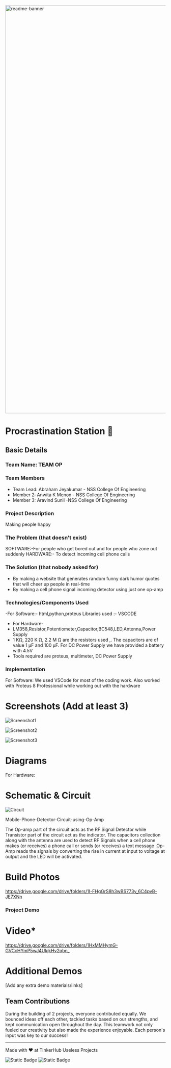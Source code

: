 <img width="1280" alt="readme-banner" src="https://github.com/user-attachments/assets/35332e92-44cb-425b-9dff-27bcf1023c6c">

#  Procrastination Station 🎯


## Basic Details
### Team Name: TEAM OP


### Team Members
- Team Lead: Abraham Jeyakumar - NSS College Of Engineering 
- Member 2: Anwita K Menon - NSS College Of Engineering
- Member 3: Aravind Sunil -NSS College Of Engineering

### Project Description
Making people happy

### The Problem (that doesn't exist)
SOFTWARE:-For people who get bored out and for people who zone out suddenly
HARDWARE:- To detect incoming cell phone calls 

### The Solution (that nobody asked for)
- By making a website that generates random funny dark humor quotes that will cheer up people in real-time
- By making a cell phone signal incoming detector using just one op-amp


### Technologies/Components Used
-For Software:-
 html,python,proteus
Libraries used :- VSCODE
- For Hardware-
- LM358,Resistor,Potentiometer,Capacitor,BC548,LED,Antenna,Power Supply
- 1 KΩ, 220 K Ω, 2.2 M Ω are the resistors used ,. The capacitors are of value 1 μF and 100 μF. For DC Power Supply we have provided a battery with 4.5V 
- Tools required are proteus, multimeter, DC Power Supply

### Implementation
For Software: We used VSCode for most of the coding work. Also worked with Proteus 8 Professional while working out with the hardware

# Screenshots (Add at least 3)
![Screenshot1](https://github.com/user-attachments/assets/a07008f7-52bf-4c7d-a845-d099201ebe52)



![Screenshot2](https://github.com/user-attachments/assets/3941edb3-3237-4cad-a579-617306a2bac2)


![Screenshot3](https://github.com/user-attachments/assets/b3796f89-496f-47a5-a60c-43fd2b00e31a)



# Diagrams
For Hardware:

# Schematic & Circuit
![Circuit](https://github.com/user-attachments/assets/f3fb785c-86bb-45ff-bdc0-f10f10ee84e8)

Mobile-Phone-Detector-Circuit-using-Op-Amp

The Op-amp part of the circuit acts as the RF Signal Detector while Transistor part of the circuit act as the indicator. The capacitors collection along with the antenna are used to detect RF Signals when a cell phone makes (or receives) a phone call or sends (or receives) a text message .Op-Amp reads the signals by converting the rise in current at input to voltage at output and the LED will be activated.

# Build Photos
https://drive.google.com/drive/folders/1I-FHgGrS8h3wBS773v_6C4pvB-JE7XNn


### Project Demo
# Video*
https://drive.google.com/drive/folders/1HxMMHymG-GVCcHYmP5wJ4UkjkHv2qbn_
# Additional Demos
[Add any extra demo materials/links]

## Team Contributions
During the building of 2 projects, everyone contributed equally. We bounced ideas off each other, tackled tasks based on our strengths, and kept communication open throughout the day. This teamwork not only fueled our creativity but also made the experience enjoyable. Each person's input was key to our success!

---
Made with ❤️ at TinkerHub Useless Projects 

![Static Badge](https://img.shields.io/badge/TinkerHub-24?color=%23000000&link=https%3A%2F%2Fwww.tinkerhub.org%2F)
![Static Badge](https://img.shields.io/badge/UselessProject--24-24?link=https%3A%2F%2Fwww.tinkerhub.org%2Fevents%2FQ2Q1TQKX6Q%2FUseless%2520Projects)



